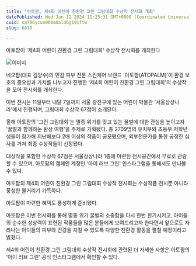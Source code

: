 ```yaml
---
title: "아토팜, 제4회 어린이 친환경 그린 그림대회 수상작 전시회 개최"
datePublished: Wed Jun 12 2024 11:25:31 GMT+0000 (Coordinated Universal Time)
cuid: cm706ycun000m0ald6g191ftw
slug: 6610

---
```



아토팜이 '제4회 어린이 친환경 그린 그림대회' 수상작 전시회를 개최한다

![이미지](https://cdn.hashnode.com/res/hashnode/image/upload/v1739260765428/98048d13-0d4b-4038-8411-8984bf3d5fe0.jpeg)

네오팜(대표 김양수)의 민감 피부 전문 스킨케어 브랜드 '아토팜(ATOPALM)'이 환경 보호의 중요성과 가치를 나누고자 진행한 '제4회 어린이 친환경 그린 그림대회'의 수상작을 모아 전시회를 개최한다.

이번 전시는 11일부터 내달 7일까지 서울 광진구에 있는 어린이 박물관 '서울상상나라'에서 진행되며, 그림대회 수상작 67점이 소개된다.

올해 아토팜의 '그린 그림대회'는 멸종 위기를 맞고 있는 꿀벌에 대한 관심을 높이고자 '꿀벌과 함께하는 환상 여행'을 주제로 기획됐다. 총 2709명의 유치부와 초등부 저학년생들이 참가해 지난해보다 2배 이상의 작품이 공모됐으며, 외부전문가를 통한 공정한 심사를 거쳐 최종 수상작들이 선정됐다.

대상작을 포함한 수상작 67점은 서울상상나라 1층에 마련된 전시공간에서 무료로 관람할 수 있으며, 아토팜의 캠페인 계정인 '아이 러브 그린' 인스타그램을 통해서도 만나볼 수 있다.

아토팜의 제4회 어린이 친환경 그린 그림대회 수상작 전시회는 수상작품 전시뿐 아니라 풍성한 볼거리가 가득하다.

아토팜이 마련한 혜택도 풍성하게 준비됐다.

아토팜은 이번 전시회를 통해 멸종 위기 꿀벌의 소중함을 다시 한번 환기시키고, 아이들의 순수한 상상력이 표현된 작품들을 많은 분들에게 보여드리고자 한다면서 앞으로도 자라나는 아이들의 피부와 건강을 지킬 수 있도록 다양한 친환경 활동을 펼칠 예정이라고 밝혔다.

제4회 어린이 친환경 그린 그림대회 수상작 전시회에 관련된 더 자세한 사항은 아토팜의 '아이 러브 그린' 공식 인스타그램에서 확인할 수 있다.